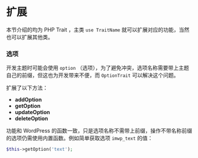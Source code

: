 # 扩展

本节介绍的均为 PHP Trait ，主类 `use TraitName` 就可以扩展对应的功能，当然也可以扩展其他类。

### 选项

开发主题时可能会使用 `option` （选项），为了避免冲突，选项名称需要带上主题自己的前缀，但这也为开发带来不便，而 `OptionTrait` 可以解决这个问题。

扩展了以下方法：

* **addOption**
* **getOption**
* **updateOption**
* **deleteOption**

功能和 WordPress 的函数一致，只是选项名称不需带上前缀，操作不带名称前缀的选项仍需使用内置函数。例如简单获取选项 `imwp_text` 的值：

```php
$this->getOption('text');
```
